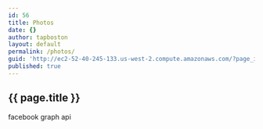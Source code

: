 ```yaml
---
id: 56
title: Photos
date: {}
author: tapboston
layout: default
permalink: /photos/
guid: 'http://ec2-52-40-245-133.us-west-2.compute.amazonaws.com/?page_id=56'
published: true
---
```


## {{ page.title }}

facebook graph api